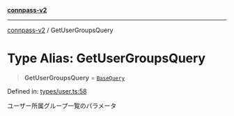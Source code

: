 [**connpass-v2**](../README.md)

***

[connpass-v2](../globals.md) / GetUserGroupsQuery

# Type Alias: GetUserGroupsQuery

> **GetUserGroupsQuery** = [`BaseQuery`](BaseQuery.md)

Defined in: [types/user.ts:58](https://github.com/ryohidaka/node-connpass/blob/16b8353a0b6434f0ecce75ed0536e72fac2b34f8/src/types/user.ts#L58)

ユーザー所属グループ一覧のパラメータ
